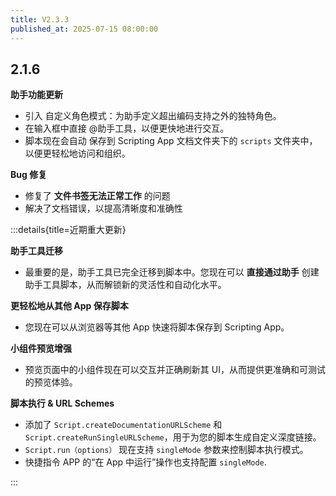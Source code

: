 ```yaml
---
title: V2.3.3
published_at: 2025-07-15 08:00:00
---
```


## 2.1.6

**助手功能更新**

-   引入 自定义角色模式：为助手定义超出编码支持之外的独特角色。
-   在输入框中直接 @助手工具，以便更快地进行交互。
-   脚本现在会自动 保存到 Scripting App 文档文件夹下的 `scripts` 文件夹中，以便更轻松地访问和组织。

**Bug 修复**

-   修复了 **文件书签无法正常工作** 的问题
-   解决了文档错误，以提高清晰度和准确性

:::details{title=近期重大更新}

**助手工具迁移**

-   最重要的是，助手工具已完全迁移到脚本中。您现在可以 **直接通过助手** 创建助手工具脚本，从而解锁新的灵活性和自动化水平。

**更轻松地从其他 App 保存脚本**

-   您现在可以从浏览器等其他 App 快速将脚本保存到 Scripting App。

**小组件预览增强**

-   预览页面中的小组件现在可以交互并正确刷新其 UI，从而提供更准确和可测试的预览体验。

**脚本执行 & URL Schemes**

-   添加了 `Script.createDocumentationURLScheme` 和 `Script.createRunSingleURLScheme`，用于为您的脚本生成自定义深度链接。
-   `Script.run（options）` 现在支持 `singleMode` 参数来控制脚本执行模式。
-   快捷指令 APP 的“在 App 中运行”操作也支持配置 `singleMode`.

:::
